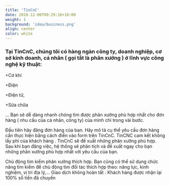 ```yaml
---
title: 'TinCnC'
date: 2018-12-06T09:29:16+10:00
weight: 1
background: 'idea/business.png'
align: center
color: white
---
```


### Tại TinCnC, chúng tôi có hàng ngàn công ty, doanh nghiệp, cơ sở kinh doanh, cá nhân ( gọi tắt là phân xưởng ) ở lĩnh vực công nghệ kỹ thuật:

+Cơ khí

+Điện

+Điện tử, 

+Sửa chữa

...
Bạn sẽ dễ dàng nhanh chóng tìm được phân xưởng phù hợp nhất cho đơn hàng ( nhu cầu của cá nhân, công ty) của mình chỉ trong vài bước.

Đầu tiên hãy đăng đơn hàng của bạn. Hãy mô tả cụ thể yêu cầu đơn hàng cần thực hiện bằng cách điền vào form trên TinCnC.
TinCNC cam kết không lấy phí của khách hàng .
TinCnC sẽ đề xuất những phân xưởng phù hợp. Sau khi bạn đăng việc, hệ thống sẽ phân tích và đề xuất ngay cho bạn những phân xưởng phù hợp nhất với yêu cầu của bạn.

Chủ động tìm kiếm phân xưởng thích hợp. Bạn cũng có thể sử dụng chức năng tìm kiếm để chủ động tìm đối tác thích hợp theo: năng lực, kinh nghiệm, vị trí địa lý,...
Giao dịch không hoàn tất : 
Khách hàng được nhận lại 100% số tiền đã chuyển
